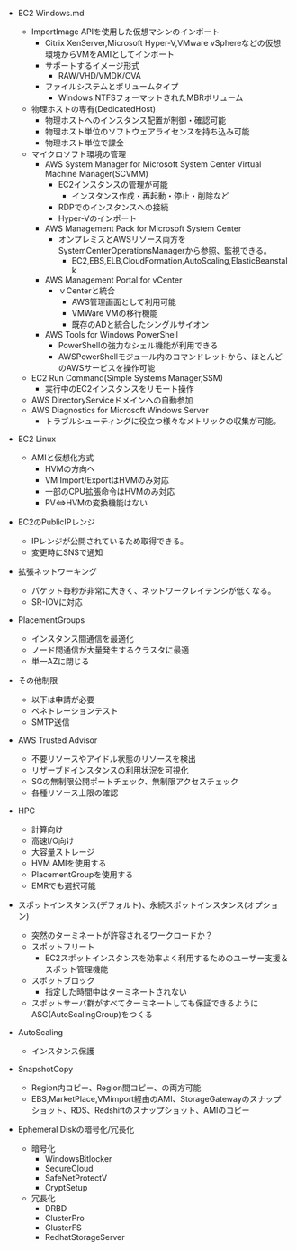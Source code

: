 - EC2 Windows.md
	- ImportImage APIを使用した仮想マシンのインポート
		- Citrix XenServer,Microsoft Hyper-V,VMware vSphereなどの仮想環境からVMをAMIとしてインポート
		- サポートするイメージ形式
			- RAW/VHD/VMDK/OVA
		- ファイルシステムとボリュームタイプ
			- Windows:NTFSフォーマットされたMBRボリューム
	- 物理ホストの専有(DedicatedHost)
		- 物理ホストへのインスタンス配置が制御・確認可能
		- 物理ホスト単位のソフトウェアライセンスを持ち込み可能
		- 物理ホスト単位で課金
	- マイクロソフト環境の管理
		- AWS System Manager for Microsoft System Center Virtual Machine Manager(SCVMM)
			- EC2インスタンスの管理が可能
				- インスタンス作成・再起動・停止・削除など
			- RDPでのインスタンスへの接続
			- Hyper-Vのインポート
		- AWS Management Pack for Microsoft System Center
			- オンプレミスとAWSリソース両方をSystemCenterOperationsManagerから参照、監視できる。
				- EC2,EBS,ELB,CloudFormation,AutoScaling,ElasticBeanstalk
		- AWS Management Portal for vCenter
			- ｖCenterと統合
				- AWS管理画面として利用可能
				- VMWare VMの移行機能
				- 既存のADと統合したシングルサイオン
		- AWS Tools for Windows PowerShell
			- PowerShellの強力なシェル機能が利用できる
			- AWSPowerShellモジュール内のコマンドレットから、ほとんどのAWSサービスを操作可能
	- EC2 Run Command(Simple Systems Manager,SSM)
		- 実行中のEC2インスタンスをリモート操作
	- AWS DirectoryServiceドメインへの自動参加
	- AWS Diagnostics for Microsoft Windows Server
		- トラブルシューティングに役立つ様々なメトリックの収集が可能。

- EC2 Linux
	- AMIと仮想化方式
		- HVMの方向へ
		- VM Import/ExportはHVMのみ対応
		- 一部のCPU拡張命令はHVMのみ対応
		- PV⇔HVMの変換機能はない
- EC2のPublicIPレンジ
	- IPレンジが公開されているため取得できる。
	- 変更時にSNSで通知
- 拡張ネットワーキング
	- パケット毎秒が非常に大きく、ネットワークレイテンシが低くなる。
	- SR-IOVに対応
- PlacementGroups
	- インスタンス間通信を最適化
	- ノード間通信が大量発生するクラスタに最適
	- 単一AZに閉じる
- その他制限
	- 以下は申請が必要
	- ペネトレーションテスト
	- SMTP送信
- AWS Trusted Advisor
	- 不要リソースやアイドル状態のリソースを検出
	- リザーブドインスタンスの利用状況を可視化
	- SGの無制限公開ポートチェック、無制限アクセスチェック
	- 各種リソース上限の確認

- HPC
	- 計算向け
	- 高速I/O向け
	- 大容量ストレージ
	- HVM AMIを使用する
	- PlacementGroupを使用する
	- EMRでも選択可能
- スポットインスタンス(デフォルト)、永続スポットインスタンス(オプション)
	- 突然のターミネートが許容されるワークロードか？
	- スポットフリート
		- EC2スポットインスタンスを効率よく利用するためのユーザー支援＆スポット管理機能
	- スポットブロック
		- 指定した時間中はターミネートされない
	- スポットサーバ群がすべてターミネートしても保証できるようにASG(AutoScalingGroup)をつくる

- AutoScaling
	- インスタンス保護
- SnapshotCopy
	- Region内コピー、Region間コピー、の両方可能
	- EBS,MarketPlace,VMimport経由のAMI、StorageGatewayのスナップショット、RDS、Redshiftのスナップショット、AMIのコピー
- Ephemeral Diskの暗号化/冗長化
	- 暗号化
		- WindowsBitlocker
		- SecureCloud
		- SafeNetProtectV
		- CryptSetup
	- 冗長化
		- DRBD
		- ClusterPro
		- GlusterFS
		- RedhatStorageServer